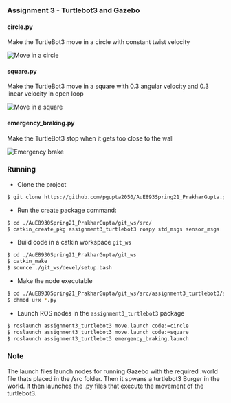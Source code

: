 ### Assignment 3 - Turtlebot3 and Gazebo

#### circle.py

Make the TurtleBot3 move in a circle with constant twist velocity

![Move in a circle](./videos/circle.gif)

#### square.py

Make the TurtleBot3 move in a square with 0.3 angular velocity and 0.3 linear velocity in open loop

![Move in a square](./videos/square.gif)

#### emergency_braking.py

Make the TurtleBot3 stop when it gets too close to the wall

![Emergency brake](./videos/emergency_brake.gif)

### Running

- Clone the project

```bash
$ git clone https://github.com/pgupta2050/AuE893Spring21_PrakharGupta.git
```

- Run the create package command:

```bash
$ cd ./AuE8930Spring21_PrakharGupta/git_ws/src/
$ catkin_create_pkg assignment3_turtlebot3 rospy std_msgs sensor_msgs
```

- Build code in a catkin workspace `git_ws`

```bash
$ cd ./AuE8930Spring21_PrakharGupta/git_ws
$ catkin_make
$ source ./git_ws/devel/setup.bash
```

- Make the node executable

```bash
$ cd ./AuE8930Spring21_PrakharGupta/git_ws/src/assignment3_turtlebot3/src/srcipts
$ chmod u+x *.py
```

- Launch ROS nodes in the `assignment3_turtlebot3` package

```bash
$ roslaunch assignment3_turtlebot3 move.launch code:=circle
$ roslaunch assignment3_turtlebot3 move.launch code:=square
$ roslaunch assignment3_turtlebot3 emergency_braking.launch
```

 ### Note

The launch files launch nodes for running Gazebo with the required .world file thats placed in the /src folder. Then it spwans a turtlebot3 Burger in the world. It then launches the .py files that execute the movement of the turtlebot3.


